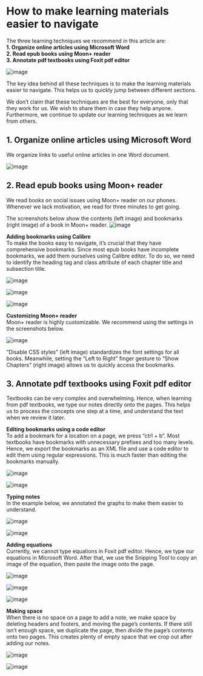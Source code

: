 # How to make learning materials easier to navigate

The three learning techniques we recommend in this article are:  
**1. Organize online articles using Microsoft Word**  
**2. Read epub books using Moon+ reader**  
**3. Annotate pdf textbooks using Foxit pdf editor**  

![image](https://github.com/maximilian-ho/articles/assets/94465856/6aab0512-eb3a-4c1d-af42-2f162b14d4b5)

The key idea behind all these techniques is to make the learning materials easier to navigate. This helps us to quickly jump between different sections.

We don’t claim that these techniques are the best for everyone, only that they work for us. We wish to share them in case they help anyone. Furthermore, we continue to update our learning techniques as we learn from others.

## 1. Organize online articles using Microsoft Word
We organize links to useful online articles in one Word document.

![image](https://github.com/maximilian-ho/articles/assets/94465856/3273b2eb-266c-4253-a21c-0d12694a2383)

## 2. Read epub books using Moon+ reader
We read books on social issues using Moon+ reader on our phones. Whenever we lack motivation, we read for three minutes to get going.

The screenshots below show the contents (left image) and bookmarks (right image) of a book in Moon+ reader.
![image](https://github.com/maximilian-ho/articles/assets/94465856/ece7d129-9521-4f59-b5d1-8806ec5f9c7d)

**Adding bookmarks using Calibre**  
To make the books easy to navigate, it’s crucial that they have comprehensive bookmarks. Since most epub books have incomplete bookmarks, we add them ourselves using Calibre editor. To do so, we need to identify the heading tag and class attribute of each chapter title and subsection title.

![image](https://github.com/maximilian-ho/articles/assets/94465856/2a6cb95c-e884-42ae-bb3c-c34f18776095)

![image](https://github.com/maximilian-ho/articles/assets/94465856/82c01ebb-9bfa-4480-940a-7016f41cdae2)

![image](https://github.com/maximilian-ho/articles/assets/94465856/159d10c9-38ec-4649-9af7-d94c6aa695ed)

**Customizing Moon+ reader**  
Moon+ reader is highly customizable. We recommend using the settings in the screenshots below.

![image](https://github.com/maximilian-ho/articles/assets/94465856/d4aca8d2-e08a-49d1-92e9-675a9669c06a)

“Disable CSS styles” (left image) standardizes the font settings for all books. Meanwhile, setting the “Left to Right” finger gesture to “Show Chapters” (right image) allows us to quickly access the bookmarks.

## 3. Annotate pdf textbooks using Foxit pdf editor
Textbooks can be very complex and overwhelming. Hence, when learning from pdf textbooks, we type our notes directly onto the pages. This helps us to process the concepts one step at a time, and understand the text when we review it later.

**Editing bookmarks using a code editor**  
To add a bookmark for a location on a page, we press “ctrl + b”. Most textbooks have bookmarks with unnecessary prefixes and too many levels. Hence, we export the bookmarks as an XML file and use a code editor to edit them using regular expressions. This is much faster than editing the bookmarks manually.

![image](https://github.com/maximilian-ho/articles/assets/94465856/133a6a7d-6f76-41fe-bebe-800c1311e384)

![image](https://github.com/maximilian-ho/articles/assets/94465856/d52f681d-6728-499f-8f11-14cddd967abd)

**Typing notes**  
In the example below, we annotated the graphs to make them easier to understand.

![image](https://github.com/maximilian-ho/articles/assets/94465856/ca903895-b81d-4ee5-9cd1-3718362ea5af)

![image](https://github.com/maximilian-ho/articles/assets/94465856/37665f38-b802-45f5-87fe-cb5a138552f3)

**Adding equations**  
Currently, we cannot type equations in Foxit pdf editor. Hence, we type our equations in Microsoft Word. After that, we use the Snipping Tool to copy an image of the equation, then paste the image onto the page.

![image](https://github.com/maximilian-ho/articles/assets/94465856/64f7d36f-e23e-4f9b-b76d-3d8bcf741c23)

![image](https://github.com/maximilian-ho/articles/assets/94465856/2cd5c31d-2a0f-4e40-ad1e-d0b17cb8181e)

![image](https://github.com/maximilian-ho/articles/assets/94465856/a4fd5658-b101-4141-b8e5-fa3d4aaa0646)

**Making space**  
When there is no space on a page to add a note, we make space by deleting headers and footers, and moving the page’s contents. If there still isn’t enough space, we duplicate the page, then divide the page’s contents onto two pages. This creates plenty of empty space that we crop out after adding our notes.

![image](https://github.com/maximilian-ho/articles/assets/94465856/79d2071e-9561-4f88-913d-0b3814d3df6d) 

![image](https://github.com/maximilian-ho/articles/assets/94465856/248cec69-cb40-44fa-91c1-25a4ea48bf99)  

